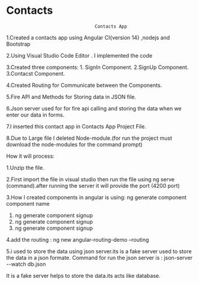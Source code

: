 # Contacts
                                     Contacts App

1.Created a contacts app using Angular CI{version 14} ,nodejs and Bootstrap

2.Using Visual Studio Code Editor . I implemented the code

3.Created three components:  1. SignIn Component.
                             2.SignUp Component.
                             3.Contacst Component.
                             
4.Created Routing for Communicate between the Components.

5.Fire API and Methods for Storing data in JSON file.

6.Json server used for for fire api calling and storing the data when we enter our data in forms.

7.I inserted this contact app in Contacts App Project File.

8.Due to Large file I deleted Node-module.(for run the project must download the node-modules for the command prompt)

How it will process:

1.Unzip the file.

2.First import the file in visual studio then run the file using ng serve (command).after running the server it will provide the port (4200 port)

3.How I created components in angular is using: ng generate component component name
1.	ng generate component signup
2.	ng generate component signup
3.	ng generate component signup

4.add the routing : ng new angular-routing-demo –routing 

5.i used to store the data using json server.its is a fake server used to store the data in a json formate.
Command for run the json server is : json-server --watch db.json

It is a fake server helps to store the data.its acts like database.
